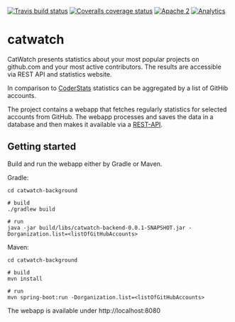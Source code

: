 [![Travis build status](https://travis-ci.org/zalando/catwatch.svg)](https://travis-ci.org/zalando/catwatch)
[![Coveralls coverage status](https://img.shields.io/coveralls/zalando/catwatch.svg)](https://coveralls.io/r/zalando/catwatch)
[![Apache 2](http://img.shields.io/badge/license-Apache%202-blue.svg)](http://www.apache.org/licenses/LICENSE-2.0)
[![Analytics](https://ga-beacon.appspot.com/UA-65266986-1/zalando/catwatch)](https://github.com/zalando/catwatch)

# catwatch

CatWatch presents statistics about your most popular projects on github.com and your most active contributors. The results are accessible via REST API and statistics website.

In comparison to [CoderStats](http://coderstats.net/) statistics can be aggregated by a list of GitHib accounts.

The project contains a webapp that fetches regularly statistics for selected accounts from GitHub.
The webapp processes and saves the data in a database and then makes it available via a [REST-API](https://zalando.github.io/catwatch/).

## Getting started

Build and run the webapp either by Gradle or Maven.

Gradle:

    cd catwatch-background
    
    # build
    ./gradlew build
    
    # run
    java -jar build/libs/catwatch-backend-0.0.1-SNAPSHOT.jar -Dorganization.list=<listOfGitHubAccounts>


Maven:

    cd catwatch-background

    # build
    mvn install
    
    # run
    mvn spring-boot:run -Dorganization.list=<listOfGitHubAccounts>


The webapp is available under http://localhost:8080